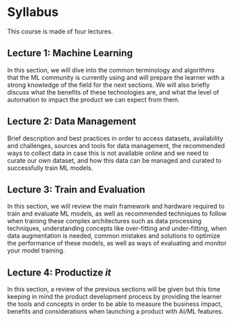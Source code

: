 # Syllabus

This course is made of four lectures.

## Lecture 1: Machine Learning

In this section, we will dive into the common terminology and algorithms that the ML community is currently using and will prepare the learner with a strong knowledge of the field for the next sections. We will also briefly discuss what the benefits of these technologies are, and what the level of automation to impact the product we can expect from them.

## Lecture 2: Data Management

Brief description and best practices in order to access datasets, availability and challenges, sources and tools for data management, the recommended ways to collect data in case this is not available online and we need to curate our own dataset, and how this data can be managed and curated to successfully train ML models.

## Lecture 3: Train and Evaluation

In this section, we will review the main framework and hardware required to train and evaluate ML models, as well as recommended techniques to follow when training these complex architectures such as data processing techniques, understanding concepts like over-fitting and under-fitting, when data augmentation is needed, common mistakes and solutions to optimize the performance of these models, as well as ways of evaluating and monitor your model training.

## Lecture 4: Productize _it_

In this section, a review of the previous sections will be given but this time keeping in mind the product development process by providing the learner the tools and concepts in order to be able to measure the business impact, benefits and considerations when launching a product with AI/ML features.

